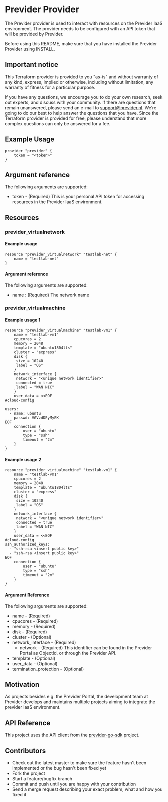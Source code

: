 # Previder Provider

The Previder provider is used to interact with resources on the Previder IaaS environment. 
The provider needs to be configured with an API token that will be provided by Previder.

Before using this README, make sure that you have installed the Previder Provider using INSTALL.


## Important notice

This Terraform provider is provided to you "as-is" and without warranty of any kind, express, implied or otherwise, including without limitation, any warranty of fitness for a particular purpose.

If you have any questions, we encourage you to do your own research, seek out experts, and discuss with your community.
If there are questions that remain unanswered, please send an e-mail to support@previder.nl. We’re going to do our best to help answer the questions that you have. Since the Terraform provider is provided for free, please understand that more complex questions can only be answered  for a fee.

## Example Usage 
```
provider "previder" {
    token = "<token>"
}
```
## Argument reference
The following arguments are supported:
- token - (Required) This is your personal API token for accessing resources in the Previder IaaS environment.


## Resources
### previder_virtualnetwork

#### Example usage
```
resource "previder_virtualnetwork" "testlab-net" {
    name = "testlab-net"
}
```
#### Argument reference

The following arguments are supported:
- name : (Required) The network name

### previder_virtualmachine
#### Example usage 1
```
resource "previder_virtualmachine" "testlab-vm1" {
    name = "testlab-vm1"
    cpucores = 2
    memory = 2048
    template = "ubuntu1804lts"
    cluster = "express"
    disk {
     size = 10240
     label = "OS"
    }
    network_interface {
     network = "<unique network identifier>"
	 connected = true
	 label = "WAN NIC"
    }
    user_data = <<EOF
#cloud-config

users:
  - name: ubuntu
    passwd: VGVzdDEyMyEK
EOF
    connection {
        user = "ubuntu"
        type = "ssh"
        timeout = "2m"
    }
}
```

#### Example usage 2
```
resource "previder_virtualmachine" "testlab-vm1" {
    name = "testlab-vm1"
    cpucores = 2
    memory = 2048
    template = "ubuntu1804lts"
    cluster = "express"
    disk {
     size = 10240
     label = "OS"
    }
    network_interface {
     network = "<unique network identifier>"
	 connected = true
	 label = "WAN NIC"
    }
	user_data = <<EOF
#cloud-config
ssh_authorized_keys:
  - "ssh-rsa <insert public key>"
  - "ssh-rsa <insert public key>"
EOF
    connection {
        user = "ubuntu"
        type = "ssh"
        timeout = "2m"
    }
}
```

#### Argument Reference
The following arguments are supported:
- name - (Required) 
- cpucores - (Required)
- memory - (Required)
- disk - (Required)
- cluster - (Optional)
- network_interface - (Required)
    - network - (Required) This identifier can be found in the Previder Portal as ObjectId, or through the Previder API.
- template - (Optional)
- user_data - (Optional)
- termination_protection - (Optional)

## Motivation

As projects besides e.g. the Previder Portal, the development team at Previder develops and maintains multiple projects aiming to integrate the previder IaaS environment.

## API Reference

This project uses the API client from the [previder-go-sdk](https://github.com/previder/previder-go-sdk) project.

## Contributors

* Check out the latest master to make sure the feature hasn't been implemented or the bug hasn't been fixed yet
* Fork the project
* Start a feature/bugfix branch
* Commit and push until you are happy with your contribution
* Send a merge request describing your exact problem, what and how you fixed it


